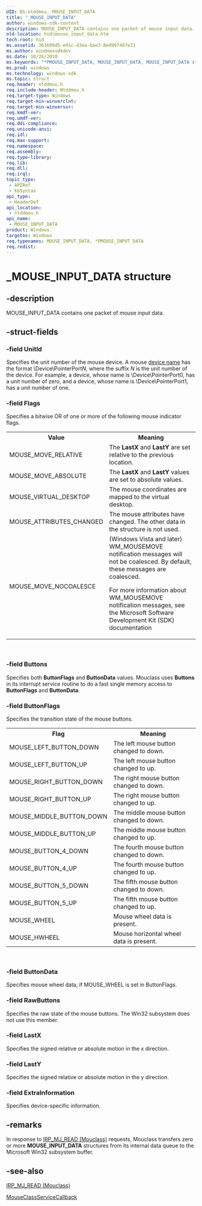 ```yaml
---
UID: NS:ntddmou._MOUSE_INPUT_DATA
title: "_MOUSE_INPUT_DATA"
author: windows-sdk-content
description: MOUSE_INPUT_DATA contains one packet of mouse input data.
old-location: hid\mouse_input_data.htm
tech.root: hid
ms.assetid: 363699d5-e91c-43ea-bae3-8ed997487e31
ms.author: windowssdkdev
ms.date: 10/26/2018
ms.keywords: "*PMOUSE_INPUT_DATA, MOUSE_INPUT_DATA, MOUSE_INPUT_DATA structure [Human Input Devices], PMOUSE_INPUT_DATA, PMOUSE_INPUT_DATA structure pointer [Human Input Devices], _MOUSE_INPUT_DATA, hid.mouse_input_data, mref_7f184199-ae93-458c-8e4b-25fcacc57263.xml, ntddmou/MOUSE_INPUT_DATA, ntddmou/PMOUSE_INPUT_DATA"
ms.prod: windows
ms.technology: windows-sdk
ms.topic: struct
req.header: ntddmou.h
req.include-header: Ntddmou.h
req.target-type: Windows
req.target-min-winverclnt: 
req.target-min-winversvr: 
req.kmdf-ver: 
req.umdf-ver: 
req.ddi-compliance: 
req.unicode-ansi: 
req.idl: 
req.max-support: 
req.namespace: 
req.assembly: 
req.type-library: 
req.lib: 
req.dll: 
req.irql: 
topic_type:
 - APIRef
 - kbSyntax
api_type:
 - HeaderDef
api_location:
 - ntddmou.h
api_name:
 - MOUSE_INPUT_DATA
product: Windows
targetos: Windows
req.typenames: MOUSE_INPUT_DATA, *PMOUSE_INPUT_DATA
req.redist: 
---
```


# _MOUSE_INPUT_DATA structure


## -description


MOUSE_INPUT_DATA contains one packet of mouse input data.


## -struct-fields




### -field UnitId

Specifies the unit number of the mouse device. A mouse <a href="https://msdn.microsoft.com/dfcc7338-7c4d-4b4c-9a13-c76bfe82f5a9">device name</a> has the format \Device\PointerPort<i>N</i>, where the suffix <i>N </i>is the unit number of the device. For example, a device, whose name is \Device\PointerPort0, has a unit number of zero, and a device, whose name is \Device\PointerPort1, has a unit number of one.


### -field Flags

Specifies a bitwise OR of one or more of the following mouse indicator flags.

<table>
<tr>
<th>Value</th>
<th>Meaning</th>
</tr>
<tr>
<td>
MOUSE_MOVE_RELATIVE

</td>
<td>
The <b>LastX</b> and <b>LastY</b> are set relative to the previous location.

</td>
</tr>
<tr>
<td>
MOUSE_MOVE_ABSOLUTE

</td>
<td>
The <b>LastX</b> and <b>LastY</b> values are set to absolute values.

</td>
</tr>
<tr>
<td>
MOUSE_VIRTUAL_DESKTOP

</td>
<td>
The mouse coordinates are mapped to the virtual desktop.

</td>
</tr>
<tr>
<td>
MOUSE_ATTRIBUTES_CHANGED

</td>
<td>
The mouse attributes have changed. The other data in the structure is not used.

</td>
</tr>
<tr>
<td>
MOUSE_MOVE_NOCOALESCE

</td>
<td>
(Windows Vista and later) WM_MOUSEMOVE notification messages will not be coalesced. By default, these messages are coalesced.

For more information about WM_MOUSEMOVE notification messages, see the Microsoft Software Development Kit (SDK) documentation

</td>
</tr>
</table>
 


### -field Buttons

Specifies both <b>ButtonFlags</b> and <b>ButtonData</b> values. Mouclass uses <b>Buttons</b> in its interrupt service routine to do a fast single memory access to <b>ButtonFlags</b> and <b>ButtonData</b>.


### -field ButtonFlags

Specifies the transition state of the mouse buttons.

<table>
<tr>
<th>Flag</th>
<th>Meaning</th>
</tr>
<tr>
<td>
MOUSE_LEFT_BUTTON_DOWN

</td>
<td>
The left mouse button changed to down.

</td>
</tr>
<tr>
<td>
MOUSE_LEFT_BUTTON_UP

</td>
<td>
The left mouse button changed to up.

</td>
</tr>
<tr>
<td>
MOUSE_RIGHT_BUTTON_DOWN

</td>
<td>
The right mouse button changed to down.

</td>
</tr>
<tr>
<td>
MOUSE_RIGHT_BUTTON_UP

</td>
<td>
The right mouse button changed to up.

</td>
</tr>
<tr>
<td>
MOUSE_MIDDLE_BUTTON_DOWN

</td>
<td>
The middle mouse button changed to down.

</td>
</tr>
<tr>
<td>
MOUSE_MIDDLE_BUTTON_UP

</td>
<td>
The middle mouse button changed to up.

</td>
</tr>
<tr>
<td>
MOUSE_BUTTON_4_DOWN

</td>
<td>
The fourth mouse button changed to down.

</td>
</tr>
<tr>
<td>
MOUSE_BUTTON_4_UP

</td>
<td>
The fourth mouse button changed to up.

</td>
</tr>
<tr>
<td>
MOUSE_BUTTON_5_DOWN

</td>
<td>
The fifth mouse button changed to down.

</td>
</tr>
<tr>
<td>
MOUSE_BUTTON_5_UP

</td>
<td>
The fifth mouse button changed to up.

</td>
</tr>
<tr>
<td>
MOUSE_WHEEL

</td>
<td>
Mouse wheel data is present.

</td>
</tr>
<tr>
<td>
MOUSE_HWHEEL

</td>
<td>
Mouse horizontal wheel data is present.

</td>
</tr>
</table>
 


### -field ButtonData

Specifies mouse wheel data, if MOUSE_WHEEL is set in ButtonFlags.


### -field RawButtons

Specifies the raw state of the mouse buttons. The Win32 subsystem does not use this member.


### -field LastX

Specifies the signed relative or absolute motion in the x direction.


### -field LastY

Specifies the signed relative or absolute motion in the y direction.


### -field ExtraInformation

Specifies device-specific information.


## -remarks



In response to <a href="https://msdn.microsoft.com/63808458-be89-426a-b1db-4d00fed925c5">IRP_MJ_READ (Mouclass)</a> requests, Mouclass transfers zero or more <b>MOUSE_INPUT_DATA</b> structures from its internal data queue to the Microsoft Win32 subsystem buffer.




## -see-also




<a href="https://msdn.microsoft.com/63808458-be89-426a-b1db-4d00fed925c5">IRP_MJ_READ (Mouclass)</a>



<a href="https://msdn.microsoft.com/949955c1-a1c7-4b0b-a74e-593dd7885135">MouseClassServiceCallback</a>
 

 

